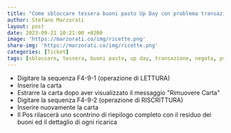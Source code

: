 ```yaml
---
title: "Come sbloccare tessera buoni pasto Up Day con problema transazione negata"
author: Stefano Marzorati
layout: post
date: 2023-09-21 10:21:00 +0200
image: 'https://marzorati.co/img/ricette.png'
share-img: 'https://marzorati.co/img/ricette.png'
categories: [Ticket]
tags: [sbloccare, tessera, buoni pasto, up day, transazione, negata, procedura, sblocco]
---
```

- Digitare la sequenza F4-9-1 (operazione di LETTURA)
- Inserire la carta
- Estrarre la carta dopo aver visualizzato il messaggio "Rimuovere Carta"
- Digitare la sequenza F4-9-2 (operazione di RISCRITTURA)
- Inserire nuovamente la carta
- Il Pos rilascerà uno scontrino di riepilogo completo con il residuo dei buoni ed il dettaglio di ogni ricarica